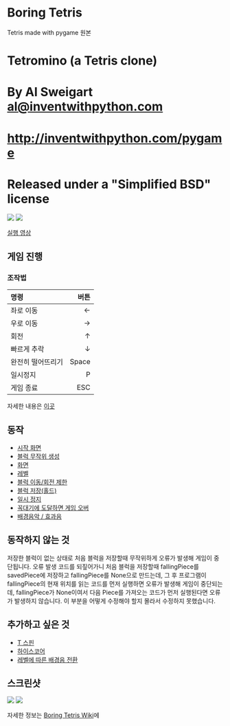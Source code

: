 # Boring Tetris
Tetris made with pygame
원본
# Tetromino (a Tetris clone)
# By Al Sweigart al@inventwithpython.com
# http://inventwithpython.com/pygame
# Released under a "Simplified BSD" license

![](http://postfiles14.naver.net/MjAxNzA2MTFfMTEy/MDAxNDk3MTc0ODY4MzM3.EBXP_7YmC6960HLE69e75aIqG9RfuupGpvBtteBOsmog.nPiIGDex5dCrteibrL8LBaRISwnO-Mct4MBpXSaRGqAg.GIF.chbkk123/playthrough1.gif?type=w3)
![](http://postfiles2.naver.net/MjAxNzA2MTFfNTAg/MDAxNDk3MTc0ODY5MDUz.P_HTHtvUOJOkphxrM9KZqrLLSHCz7Twk0_ZucAkoaZAg.KyTNzbO2jBCOwRuciUAIaZcaXrGf4qsxuQ1mXvQXBWMg.GIF.chbkk123/playthrough3.gif?type=w3)

[실행 영상](https://youtu.be/ZzF_0WL0gog)


## 게임 진행
### 조작법

| 명령  | 버튼 |
| :------------ | -----------: |
| 좌로 이동 | ← |
| 우로 이동 | → |
| 회전 | ↑ |
| 빠르게 추락 | ↓ |
| 완전히 떨어뜨리기 | Space |
| 일시정지 | P |
| 게임 종료 | ESC |

자세한 내용은 [이곳](https://github.com/chbkk123/Project-2/wiki/How-to-Play)




## 동작
* [시작 화면](https://github.com/chbkk123/Project-2/wiki/Sucessed-works#%EC%8B%9C%EC%9E%91-%ED%99%94%EB%A9%B4)
* [블럭 무작위 생성](https://github.com/chbkk123/Project-2/wiki/Sucessed-works#%EB%B8%94%EB%9F%AD-%EB%AC%B4%EC%9E%91%EC%9C%84-%EC%83%9D%EC%84%B1)
* [화면](https://github.com/chbkk123/Project-2/wiki/Sucessed-works#%ED%99%94%EB%A9%B4)
* [레벨](https://github.com/chbkk123/Project-2/wiki/Sucessed-works#%EB%A0%88%EB%B2%A8-1)
* [블럭 이동/회전 제한](https://github.com/chbkk123/Project-2/wiki/Sucessed-works#%EB%B8%94%EB%9F%AD-%EC%9D%B4%EB%8F%99%ED%9A%8C%EC%A0%84-%EC%A0%9C%ED%95%9C)
* [블럭 저장(홀드)](https://github.com/chbkk123/Project-2/wiki/Sucessed-works#%EB%B8%94%EB%9F%AD-%EC%A0%80%EC%9E%A5%ED%99%80%EB%93%9C)
* [일시 정지](https://github.com/chbkk123/Project-2/wiki/Sucessed-works#%EC%9D%BC%EC%8B%9C-%EC%A0%95%EC%A7%80)
* [꼭대기에 도달하면 게임 오버](https://github.com/chbkk123/Project-2/wiki/Sucessed-works#%EA%BC%AD%EB%8C%80%EA%B8%B0%EC%97%90-%EB%8F%84%EB%8B%AC%ED%95%98%EB%A9%B4-%EA%B2%8C%EC%9E%84-%EC%98%A4%EB%B2%84)
* [배경음악 / 효과음](https://github.com/chbkk123/Project-2/wiki/Sucessed-works#%EB%B0%B0%EA%B2%BD%EC%9D%8C%EC%95%85--%ED%9A%A8%EA%B3%BC%EC%9D%8C)

## 동작하지 않는 것
 저장한 블럭이 없는 상태로 처음 블럭을 저장할때 무작위하게 오류가 발생해 게임이 중단됩니다. 오류 발생 코드를 되짚어가니 처음 블럭을 저장할때 fallingPiece를 savedPiece에 저장하고 fallingPiece를 None으로 만드는데, 그 후 프로그램이 fallingPiece의 현재 위치를 읽는 코드를 먼저 실행하면 오류가 발생해 게임이 중단되는데, fallingPiece가 None이여서 다음 Piece를 가져오는 코드가 먼저 실행된다면 오류가 발생하지 않습니다. 이 부분을 어떻게 수정해야 할지 몰라서 수정하지 못했습니다.

## 추가하고 싶은 것
* [T 스핀](https://github.com/chbkk123/Project-2/wiki/Plans#t-%EC%8A%A4%ED%95%80)
* [하이스코어](https://github.com/chbkk123/Project-2/wiki/Plans#%ED%95%98%EC%9D%B4%EC%8A%A4%EC%BD%94%EC%96%B4)
* [레벨에 따른 배경음 전환](https://github.com/chbkk123/Project-2/wiki/Plans#%EB%A0%88%EB%B2%A8%EC%97%90-%EB%94%B0%EB%A5%B8-%EB%B0%B0%EA%B2%BD%EC%9D%8C-%EC%A0%84%ED%99%98)

## 스크린샷
 
 ![](http://postfiles4.naver.net/MjAxNzA2MTFfMTE1/MDAxNDk3MTc0ODY3Njc1.kUbMOmOBRqvy5z0cH5RkZ_E64b-8ixCzDGzWU_hjLV4g.v3qhSIFetOdhumEJ_eGDICmoezgF7XNuYRDDE7xDLYEg.PNG.chbkk123/%EC%BA%A1%EC%B2%983.PNG?type=w3)
 ![](http://postfiles2.naver.net/MjAxNzA2MTFfMjYx/MDAxNDk3MTc0ODY3NDM1.GOrFccTGAEG_AWRxLY6IbK1JrhM6OS0ZrPDc6ZteymUg.PWN8Act0MouTOvwSO2Mky1EMSqkkf6VeHoMa5oXE1-8g.PNG.chbkk123/%EC%BA%A1%EC%B2%982.PNG?type=w3)


 자세한 정보는 [Boring Tetris Wiki](https://github.com/chbkk123/Project-2/wiki)에
